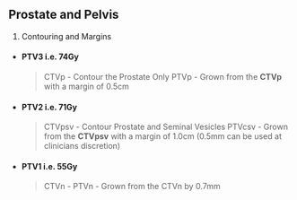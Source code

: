 ## Prostate and Pelvis

1. Contouring and Margins

* #### **PTV3** i.e. 74Gy
  > CTVp - Contour the Prostate Only
  > PTVp - Grown from the **CTVp** with a margin of 0.5cm

* #### **PTV2** i.e. 71Gy
  > CTVpsv - Contour Prostate and Seminal Vesicles
  > PTVcsv - Grown from the **CTVpsv** with a margin of 1.0cm (0.5mm can be used at clinicians discretion)

* #### **PTV1** i.e. 55Gy
  > CTVn -
  > PTVn - Grown from the CTVn by 0.7mm

